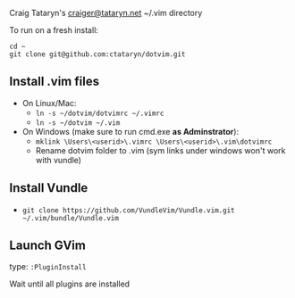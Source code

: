 Craig Tataryn's <craiger@tataryn.net> ~/.vim directory

To run on a fresh install:

```
cd ~
git clone git@github.com:ctataryn/dotvim.git
```

## Install .vim files
* On Linux/Mac:
   * `ln -s ~/dotvim/dotvimrc ~/.vimrc`
   * `ln -s ~/dotvim ~/.vim`
* On Windows (make sure to run cmd.exe **as Adminstrator**):
   * `mklink \Users\<userid>\.vimrc \Users\<userid>\.vim\dotvimrc`
   * Rename dotvim folder to .vim (sym links under windows won't work with vundle)

## Install Vundle
   * `git clone https://github.com/VundleVim/Vundle.vim.git ~/.vim/bundle/Vundle.vim`

## Launch GVim
type: `:PluginInstall`

Wait until all plugins are installed
